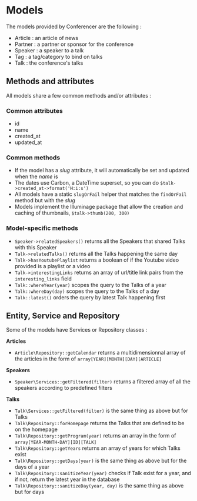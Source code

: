 # Models

The models provided by Conferencer are the following :

- Article : an article of news
- Partner : a partner or sponsor for the conference
- Speaker : a speaker to a talk
- Tag : a tag/category to bind on talks
- Talk : the conference's talks

## Methods and attributes

All models share a few common methods and/or attributes :

### Common attributes

- id
- name
- created_at
- updated_at

### Common methods

- If the model has a _slug_ attribute, it will automatically be set and updated when the _name_ is
- The dates use Carbon, a DateTime superset, so you can do `$talk->created_at->format('H:i:s')`
- All models have a static `slugOrFail` helper that matches the `findOrFail` method but with the _slug_
- Models implement the Illuminage package that allow the creation and caching of thumbnails, `$talk->thumb(200, 300)`

### Model-specific methods

- `Speaker->relatedSpeakers()` returns all the Speakers that shared Talks with this Speaker
- `Talk->relatedTalks()` returns all the Talks happening the same day
- `Talk->hasYoutubePlaylist` returns a boolean of if the Youtube video provided is a playlist or a video
- `Talk->interestingLinks` returns an array of url/title link pairs from the `interesting_links` field
- `Talk::whereYear(year)` scopes the query to the Talks of a year
- `Talk::whereDay(day)` scopes the query to the Talks of a day
- `Talk::latest()` orders the query by latest Talk happening first

## Entity, Service and Repository

Some of the models have Services or Repository classes :

**Articles**

- `Article\Repository::getCalendar` returns a multidimensionnal array of the articles in the form of `array[YEAR][MONTH][DAY][ARTICLE]`

**Speakers**

- `Speaker\Services::getFiltered(filter)` returns a filtered array of all the speakers according to predefined filters

**Talks**

- `Talk\Services::getFiltered(filter)` is the same thing as above but for Talks
- `Talk\Repository::forHomepage` returns the Talks that are defined to be on the homepage
- `Talk\Repository::getProgram(year)` returns an array in the form of `array[YEAR-MONTH-DAY][ID][TALK]`
- `Talk\Repository::getYears` returns an array of years for which Talks exist
- `Talk\Repository::getDays(year)` is the same thing as above but for the days of a year
- `Talk\Repository::sanitizeYear(year)` checks if Talk exist for a year, and if not, return the latest year in the database
- `Talk\Repository::sanitizeDay(year, day)` is the same thing as above but for days